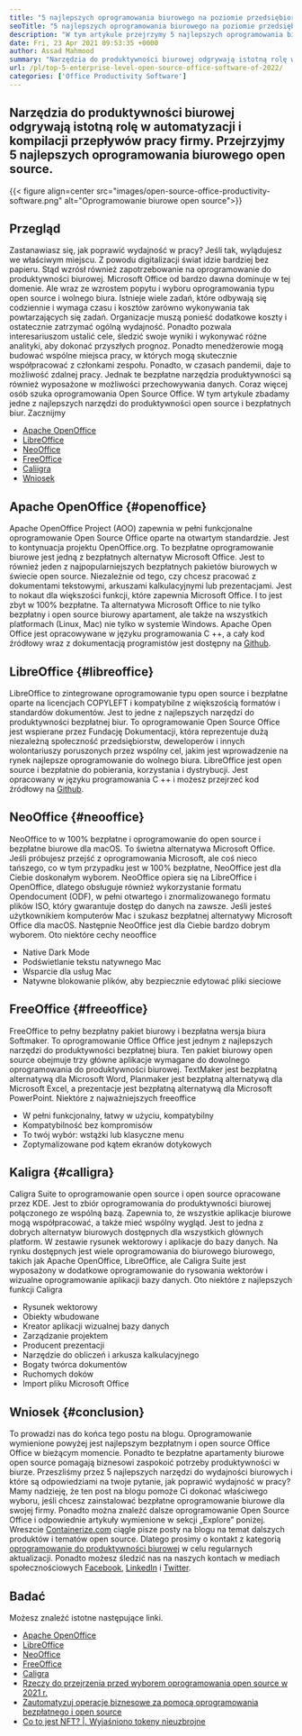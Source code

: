 ```yaml
---
title: "5 najlepszych oprogramowania biurowego na poziomie przedsiębiorstw w 2022 r." 
seoTitle: "5 najlepszych oprogramowania biurowego na poziomie przedsiębiorstw w 2022 r." 
description: "W tym artykule przejrzymy 5 najlepszych oprogramowania biurowego open source. Oprogramowanie to obejmują Apache OpenOffice, LibreOffice, NeoOffice, FreeOffice i Caligra." 
date: Fri, 23 Apr 2021 09:53:35 +0000
author: Assad Mahmood
summary: "Narzędzia do produktywności biurowej odgrywają istotną rolę w automatyzacji i kompilacji przepływów pracy firmy. Przejrzyjmy 5 najlepszych oprogramowania biurowego open source." 
url: /pl/top-5-enterprise-level-open-source-office-software-of-2022/
categories: ['Office Productivity Software']
---
```


## Narzędzia do produktywności biurowej odgrywają istotną rolę w automatyzacji i kompilacji przepływów pracy firmy. Przejrzyjmy 5 najlepszych oprogramowania biurowego open source.

{{< figure align=center src="images/open-source-office-productivity-software.png" alt="Oprogramowanie biurowe open source">}}


## Przegląd
Zastanawiasz się, jak poprawić wydajność w pracy? Jeśli tak, wylądujesz we właściwym miejscu. Z powodu digitalizacji świat idzie bardziej bez papieru. Stąd wzrósł również zapotrzebowanie na oprogramowanie do produktywności biurowej. Microsoft Office od bardzo dawna dominuje w tej domenie. Ale wraz ze wzrostem popytu i wyboru oprogramowania typu open source i wolnego biura. Istnieje wiele zadań, które odbywają się codziennie i wymaga czasu i kosztów zarówno wykonywania tak powtarzających się zadań. Organizacje muszą ponieść dodatkowe koszty i ostatecznie zatrzymać ogólną wydajność. Ponadto pozwala interesariuszom ustalić cele, śledzić swoje wyniki i wykonywać różne analityki, aby dokonać przyszłych prognoz.
Ponadto menedżerowie mogą budować wspólne miejsca pracy, w których mogą skutecznie współpracować z członkami zespołu. Ponadto, w czasach pandemii, daje to możliwość zdalnej pracy. Jednak te bezpłatne narzędzia produktywności są również wyposażone w możliwości przechowywania danych. Coraz więcej osób szuka oprogramowania Open Source Office. W tym artykule zbadamy jedne z najlepszych narzędzi do produktywności open source i bezpłatnych biur. Zacznijmy
  * [Apache OpenOffice][1]
  * [LibreOffice][2]
  * [NeoOffice][3]
  * [FreeOffice][4]
  * [Caliigra][5]
  * [Wniosek][6]

## Apache OpenOffice {#openoffice}

Apache OpenOffice Project (AOO) zapewnia w pełni funkcjonalne oprogramowanie Open Source Office oparte na otwartym standardzie. Jest to kontynuacja projektu OpenOffice.org. To bezpłatne oprogramowanie biurowe jest jedną z bezpłatnych alternatyw Microsoft Office. Jest to również jeden z najpopularniejszych bezpłatnych pakietów biurowych w świecie open source. Niezależnie od tego, czy chcesz pracować z dokumentami tekstowymi, arkuszami kalkulacyjnymi lub prezentacjami. Jest to nokaut dla większości funkcji, które zapewnia Microsoft Office. I to jest zbyt w 100% bezpłatne. Ta alternatywa Microsoft Office to nie tylko bezpłatny i open source biurowy apartament, ale także na wszystkich platformach (Linux, Mac) nie tylko w systemie Windows.
Apache Open Office jest opracowywane w języku programowania C ++, a cały kod źródłowy wraz z dokumentacją programistów jest dostępny na [Github][7].

## LibreOffice {#libreoffice}

LibreOffice to zintegrowane oprogramowanie typu open source i bezpłatne oparte na licencjach COPYLEFT i kompatybilne z większością formatów i standardów dokumentów. Jest to jedne z najlepszych narzędzi do produktywności bezpłatnej biur.
To oprogramowanie Open Source Office jest wspierane przez Fundację Dokumentacji, która reprezentuje dużą niezależną społeczność przedsiębiorstw, deweloperów i innych wolontariuszy poruszonych przez wspólny cel, jakim jest wprowadzenie na rynek najlepsze oprogramowanie do wolnego biura.
LibreOffice jest open source i bezpłatnie do pobierania, korzystania i dystrybucji. Jest opracowany w języku programowania C ++ i możesz przejrzeć kod źródłowy na [Github][8].

## NeoOffice {#neooffice}

NeoOffice to w 100% bezpłatne i oprogramowanie do open source i bezpłatne biurowe dla macOS. To świetna alternatywa Microsoft Office. Jeśli próbujesz przejść z oprogramowania Microsoft, ale coś nieco tańszego, co w tym przypadku jest w 100% bezpłatne, NeoOffice jest dla Ciebie doskonałym wyborem.
NeoOffice opiera się na LibreOffice i OpenOffice, dlatego obsługuje również wykorzystanie formatu Opendocument (ODF), w pełni otwartego i znormalizowanego formatu plików ISO, który gwarantuje dostęp do danych na zawsze. Jeśli jesteś użytkownikiem komputerów Mac i szukasz bezpłatnej alternatywy Microsoft Office dla macOS. Następnie NeoOffice jest dla Ciebie bardzo dobrym wyborem.
Oto niektóre cechy neooffice
  * Native Dark Mode
  * Podświetlanie tekstu natywnego Mac
  * Wsparcie dla usług Mac
  * Natywne blokowanie plików, aby bezpiecznie edytować pliki sieciowe

## FreeOffice {#freeoffice}

FreeOffice to pełny bezpłatny pakiet biurowy i bezpłatna wersja biura Softmaker. To oprogramowanie Office Office jest jednym z najlepszych narzędzi do produktywności bezpłatnej biura. Ten pakiet biurowy open source obejmuje trzy główne aplikacje wymagane do dowolnego oprogramowania do produktywności biurowej.
TextMaker jest bezpłatną alternatywą dla Microsoft Word, Planmaker jest bezpłatną alternatywą dla Microsoft Excel, a prezentacje jest bezpłatną alternatywą dla Microsoft PowerPoint.
Niektóre z najważniejszych freeoffice
  * W pełni funkcjonalny, łatwy w użyciu, kompatybilny
  * Kompatybilność bez kompromisów
  * To twój wybór: wstążki lub klasyczne menu
  * Zoptymalizowane pod kątem ekranów dotykowych

## Kaligra {#calligra}

Caligra Suite to oprogramowanie open source i open source opracowane przez KDE. Jest to zbiór oprogramowania do produktywności biurowej połączonego ze wspólną bazą. Zapewnia to, że wszystkie aplikacje biurowe mogą współpracować, a także mieć wspólny wygląd. Jest to jedna z dobrych alternatyw biurowych dostępnych dla wszystkich głównych platform. W zestawie rysunek wektorowy i aplikacje do bazy danych.
Na rynku dostępnych jest wiele oprogramowania do biurowego biurowego, takich jak Apache OpenOffice, LibreOffice, ale Caligra Suite jest wyposażony w dodatkowe oprogramowanie do rysowania wektorów i wizualne oprogramowanie aplikacji bazy danych.
Oto niektóre z najlepszych funkcji Caligra
  * Rysunek wektorowy
  * Obiekty wbudowane
  * Kreator aplikacji wizualnej bazy danych
  * Zarządzanie projektem
  * Producent prezentacji
  * Narzędzie do obliczeń i arkusza kalkulacyjnego
  * Bogaty twórca dokumentów
  * Ruchomych doków
  * Import pliku Microsoft Office

## Wniosek {#conclusion}

To prowadzi nas do końca tego postu na blogu. Oprogramowanie wymienione powyżej jest najlepszym bezpłatnym i open source Office Office w bieżącym momencie. Ponadto te bezpłatne apartamenty biurowe open source pomagają biznesowi zaspokoić potrzeby produktywności w biurze. Przeszliśmy przez 5 najlepszych narzędzi do wydajności biurowych i które są odpowiedziami na twoje pytanie, jak poprawić wydajność w pracy? Mamy nadzieję, że ten post na blogu pomoże Ci dokonać właściwego wyboru, jeśli chcesz zainstalować bezpłatne oprogramowanie biurowe dla swojej firmy. Ponadto można znaleźć dalsze oprogramowanie Open Source Office i odpowiednie artykuły wymienione w sekcji „Explore” poniżej.
Wreszcie [Containerize.com][9] ciągle pisze posty na blogu na temat dalszych produktów i tematów open source. Dlatego prosimy o kontakt z kategorią [oprogramowanie do produktywności biurowej][10] w celu regularnych aktualizacji. Ponadto możesz śledzić nas na naszych kontach w mediach społecznościowych [Facebook][11], [LinkedIn][12] i [Twitter][13].

## Badać
Możesz znaleźć istotne następujące linki.
  * [Apache OpenOffice][14]
  * [LibreOffice][15]
  * [NeoOffice][16]
  * [FreeOffice][17]
  * [Caligra][18]
  * [Rzeczy do przejrzenia przed wyborem oprogramowania open source w 2021 r.][19]
  * [Zautomatyzuj operacje biznesowe za pomocą oprogramowania bezpłatnego i open source][20]
  * [Co to jest NFT? |. Wyjaśniono tokeny nieuzbrojne][21]



 [1]: #openoffice
 [2]: #libreoffice
 [3]: #neooffice
 [4]: #freeoffice
 [5]: #calligra
 [6]: #conclusion
 [7]: https://github.com/apache/openoffice
 [8]: https://github.com/LibreOffice/core
 [9]: https://www.containerize.com/
 [10]: https://products.containerize.com/office-productivity/
 [11]: https://web.facebook.com/containerize
 [12]: https://www.linkedin.com/company/containerize/
 [13]: https://twitter.com/containerize_co
 [14]: https://products.containerize.com/office-productivity/apache-open-office
 [15]: https://products.containerize.com/office-productivity/libreoffice
 [16]: https://products.containerize.com/office-productivity/neooffice
 [17]: https://products.containerize.com/office-productivity/freeoffice
 [18]: https://products.containerize.com/office-productivity/calligra
 [19]: https://blog.containerize.com/cmdb-software/things-to-review-before-opting-open-source-software-in-2021/
 [20]: https://blog.containerize.com/blogging/automate-business-operations-using-open-source-software/
 [21]: https://blog.containerize.com/blockchain-platforms/what-is-nft-non-fungible-tokens-explained/
